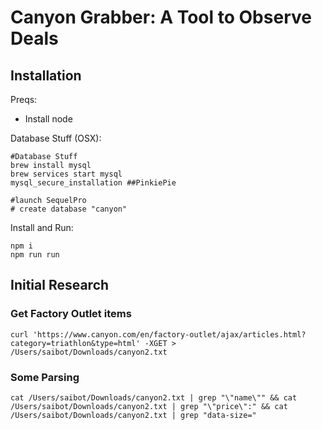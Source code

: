 # Canyon Grabber: A Tool to Observe Deals 

## Installation 

Preqs:
- Install node

Database Stuff (OSX):
```
#Database Stuff
brew install mysql
brew services start mysql
mysql_secure_installation ##PinkiePie

#launch SequelPro
# create database "canyon"
```

Install and Run:
```
npm i
npm run run
```

## Initial Research

### Get Factory Outlet items
```
curl 'https://www.canyon.com/en/factory-outlet/ajax/articles.html?category=triathlon&type=html' -XGET > /Users/saibot/Downloads/canyon2.txt 
```

### Some Parsing
```
cat /Users/saibot/Downloads/canyon2.txt | grep "\"name\"" && cat /Users/saibot/Downloads/canyon2.txt | grep "\"price\":" && cat /Users/saibot/Downloads/canyon2.txt | grep "data-size="
```